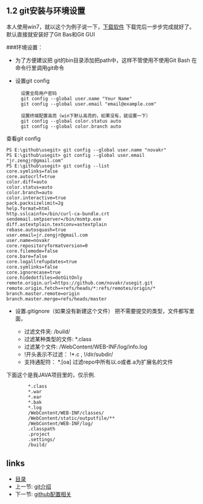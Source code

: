 ## 1.2 git安装与环境设置

本人使用win7，就以这个为例子说一下，[下载软件](http://msysgit.github.io/) 下载完后一步步完成就好了。默认直接就安装好了Git Bas和Git GUI  

###环境设置：

* 为了方便建议把 git的bin目录添加把path中，这样不管使用不使用Git Bash 在命令行里调用git命令

* 设置git config

		设置全局用户密码  
		git config --global user.name "Your Name"  
		git config --global user.email "email@example.com"  

		设置终端配置高亮（win下默认高亮的，如果没有，就设置一下） 
		git config --global color.status auto  
		git config --global color.branch auto

查看git config

	PS E:\github\usegit> git config --global user.name "novakr"
	PS E:\github\usegit> git config --global user.email "jr.zengjr@gmail.com"
	PS E:\github\usegit> git config --list
	core.symlinks=false
	core.autocrlf=true
	color.diff=auto
	color.status=auto
	color.branch=auto
	color.interactive=true
	pack.packsizelimit=2g
	help.format=html
	http.sslcainfo=/bin/curl-ca-bundle.crt
	sendemail.smtpserver=/bin/msmtp.exe
	diff.astextplain.textconv=astextplain
	rebase.autosquash=true
	user.email=jr.zengjr@gmail.com
	user.name=novakr
	core.repositoryformatversion=0
	core.filemode=false
	core.bare=false
	core.logallrefupdates=true
	core.symlinks=false
	core.ignorecase=true
	core.hidedotfiles=dotGitOnly
	remote.origin.url=https://github.com/novakr/usegit.git
	remote.origin.fetch=+refs/heads/*:refs/remotes/origin/*
	branch.master.remote=origin
	branch.master.merge=refs/heads/master	
 
* 设置.gitignore（如果没有新建这个文件） 把不需要提交的类型，文件都写里面，

	- 过滤文件夹: /build/
	- 过滤某种类型的文件:  *.class
	- 过滤某个文件: /WebContent/WEB-INF/log/info.log
	- !开头表示不过滤： !*.c , !/dir/subdir/
	- 支持通配符： *.[oa] 过滤repo中所有以.o或者.a为扩展名的文件 
	<!-- --> 
 下面这个是我JAVA项目里的，仅示例.

			*.class 
			*.war
			*.ear
			*.bak
			*.log
			/WebContent/WEB-INF/classes/
			/WebContent/static/outputfile/**
			/WebContent/WEB-INF/log/
			.classpath
			.project
			.settings/
			/build/
## links
  * [目录](<preface.md>)
  * 上一节: [git介绍](01.0.md)
  * 下一节: [github配置相关](01.2.md)